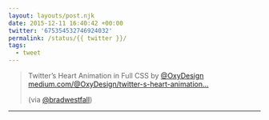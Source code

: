 ```yaml
---
layout: layouts/post.njk
date: 2015-12-11 16:40:42 +00:00
twitter: '675354532746924032'
permalink: /status/{{ twitter }}/
tags: 
  - tweet
---
```


> Twitter’s Heart Animation in Full CSS by [@OxyDesign](https://twitter.com/OxyDesign) [medium.com/@OxyDesign/twitter-s-heart-animation…](https://medium.com/@OxyDesign/twitter-s-heart-animation-in-full-css-b1c00ca5b774#.gtwupkiez)
> 
> (via [@bradwestfall](https://twitter.com/bradwestfall))

---

